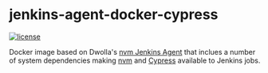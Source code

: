 # jenkins-agent-docker-cypress

[![license](https://img.shields.io/github/license/dwolla/jenkins-agent-docker-mono.svg?style=flat-square)](https://github.com/Dwolla/jenkins-agent-docker-cypress/blob/main/LICENSE)

Docker image based on Dwolla's [nvm Jenkins Agent](https://github.com/Dwolla/jenkins-agent-docker-core) that inclues a number of system dependencies making [nvm](https://github.com/creationix/nvm) and [Cypress](https://www.cypress.io/) available to Jenkins jobs.
